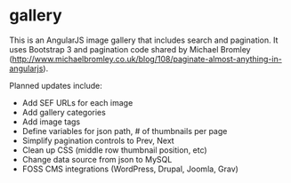 # gallery
This is an AngularJS image gallery that includes search and pagination. It uses Bootstrap 3 and pagination code shared by Michael Bromley (http://www.michaelbromley.co.uk/blog/108/paginate-almost-anything-in-angularjs).

Planned updates include:
 * Add SEF URLs for each image
 * Add gallery categories
 * Add image tags
 * Define variables for json path, # of thumbnails per page
 * Simplify pagination controls to Prev, Next
 * Clean up CSS (middle row thumbnail position, etc)
 * Change data source from json to MySQL
 * FOSS CMS integrations (WordPress, Drupal, Joomla, Grav)


